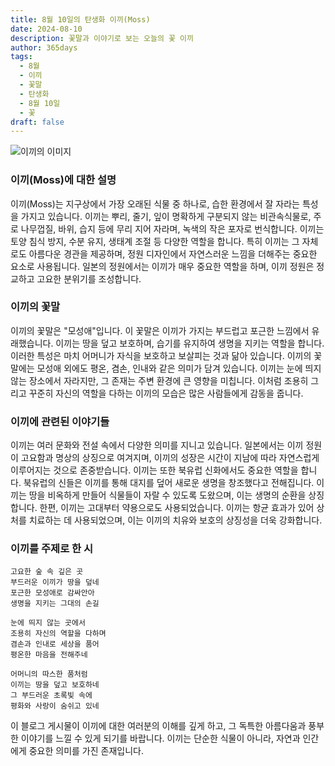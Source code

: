 ```yaml
---
title: 8월 10일의 탄생화 이끼(Moss)
date: 2024-08-10
description: 꽃말과 이야기로 보는 오늘의 꽃 이끼
author: 365days
tags:
  - 8월
  - 이끼
  - 꽃말
  - 탄생화
  - 8월 10일
  - 꽃
draft: false
---
```



![이끼의 이미지](https://cdn.pixabay.com/photo/2017/12/10/10/09/moss-3009549_640.jpg#center)


### 이끼(Moss)에 대한 설명

이끼(Moss)는 지구상에서 가장 오래된 식물 중 하나로, 습한 환경에서 잘 자라는 특성을 가지고 있습니다. 이끼는 뿌리, 줄기, 잎이 명확하게 구분되지 않는 비관속식물로, 주로 나무껍질, 바위, 습지 등에 무리 지어 자라며, 녹색의 작은 포자로 번식합니다. 이끼는 토양 침식 방지, 수분 유지, 생태계 조절 등 다양한 역할을 합니다. 특히 이끼는 그 자체로도 아름다운 경관을 제공하며, 정원 디자인에서 자연스러운 느낌을 더해주는 중요한 요소로 사용됩니다. 일본의 정원에서는 이끼가 매우 중요한 역할을 하며, 이끼 정원은 정교하고 고요한 분위기를 조성합니다.

### 이끼의 꽃말

이끼의 꽃말은 "모성애"입니다. 이 꽃말은 이끼가 가지는 부드럽고 포근한 느낌에서 유래했습니다. 이끼는 땅을 덮고 보호하며, 습기를 유지하여 생명을 지키는 역할을 합니다. 이러한 특성은 마치 어머니가 자식을 보호하고 보살피는 것과 닮아 있습니다. 이끼의 꽃말에는 모성애 외에도 평온, 겸손, 인내와 같은 의미가 담겨 있습니다. 이끼는 눈에 띄지 않는 장소에서 자라지만, 그 존재는 주변 환경에 큰 영향을 미칩니다. 이처럼 조용히 그리고 꾸준히 자신의 역할을 다하는 이끼의 모습은 많은 사람들에게 감동을 줍니다.

### 이끼에 관련된 이야기들

이끼는 여러 문화와 전설 속에서 다양한 의미를 지니고 있습니다. 일본에서는 이끼 정원이 고요함과 명상의 상징으로 여겨지며, 이끼의 성장은 시간이 지남에 따라 자연스럽게 이루어지는 것으로 존중받습니다. 이끼는 또한 북유럽 신화에서도 중요한 역할을 합니다. 북유럽의 신들은 이끼를 통해 대지를 덮어 새로운 생명을 창조했다고 전해집니다. 이끼는 땅을 비옥하게 만들어 식물들이 자랄 수 있도록 도왔으며, 이는 생명의 순환을 상징합니다. 한편, 이끼는 고대부터 약용으로도 사용되었습니다. 이끼는 항균 효과가 있어 상처를 치료하는 데 사용되었으며, 이는 이끼의 치유와 보호의 상징성을 더욱 강화합니다.

### 이끼를 주제로 한 시

	고요한 숲 속 깊은 곳
	부드러운 이끼가 땅을 덮네
	포근한 모성애로 감싸안아
	생명을 지키는 그대의 손길
	
	눈에 띄지 않는 곳에서
	조용히 자신의 역할을 다하며
	겸손과 인내로 세상을 품어
	평온한 마음을 전해주네
	
	어머니의 따스한 품처럼
	이끼는 땅을 덮고 보호하네
	그 부드러운 초록빛 속에
	평화와 사랑이 숨쉬고 있네

이 블로그 게시물이 이끼에 대한 여러분의 이해를 깊게 하고, 그 독특한 아름다움과 풍부한 이야기를 느낄 수 있게 되기를 바랍니다. 이끼는 단순한 식물이 아니라, 자연과 인간에게 중요한 의미를 가진 존재입니다.